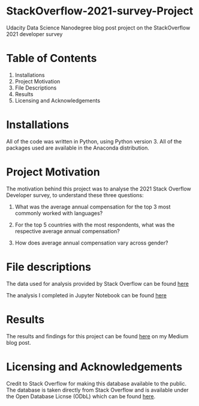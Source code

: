 # StackOverflow-2021-survey-Project
Udacity Data Science Nanodegree blog post project on the StackOverflow 2021 developer survey

# Table of Contents
1. Installations 
2. Project Motivation
3. File Descriptions
4. Results
5. Licensing and Acknowledgements

# Installations<a href="/Installations"></a>
All of the code was written in Python, using Python version 3. All of the packages used are available in the Anaconda distribution. 

# Project Motivation
The motivation behind this project was to analyse the 2021 Stack Overflow Developer survey, to understand these three questions:
1) What was the average annual compensation for the top 3 most commonly worked with languages?

2) For the top 5 countries with the most respondents, what was the respective average annual compensation?

3) How does average annual compensation vary across gender?

# File descriptions
The data used for analysis provided by Stack Overflow can be found [here](https://info.stackoverflowsolutions.com/rs/719-EMH-566/images/stack-overflow-developer-survey-2021.zip)

The analysis I completed in Jupyter Notebook can be found [here](https://github.com/cleff1/StackOverflow-2021-survey-Project/blob/main/Blog%20post.ipynb)

# Results

The results and findings for this project can be found [here](https://medium.com/@cerys.leff/money-money-money-4a6a24082be9) on my Medium blog post. 

# Licensing and Acknowledgements
Credit to Stack Overflow for making this database available to the public. The database is taken directly from Stack Overflow and is available under the Open Database Licnse (ODbL) which can be found [here](http://opendatacommons.org/licenses/odbl/1.0/).




